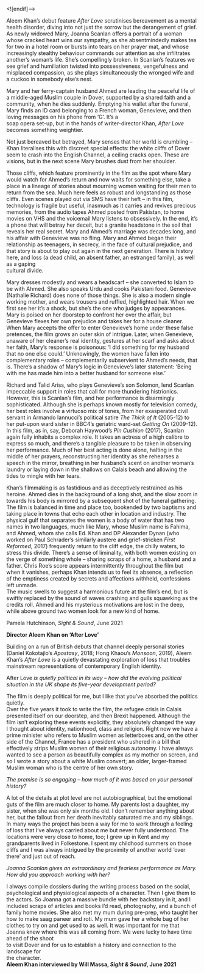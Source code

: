 <![endif]-->

Aleem Khan’s debut feature _After Love_ scrutinises bereavement as a mental health disorder, diving into not just the sorrow but the derangement of grief. As newly widowed Mary, Joanna Scanlan offers a portrait of a woman whose cracked heart wins our sympathy, as she absentmindedly makes tea for two in a hotel room or bursts into tears on her prayer mat, and whose increasingly stealthy behaviour commands our attention as she infiltrates another’s woman’s life. She’s compellingly broken. In Scanlan’s features we see grief and humiliation twisted into possessiveness, vengefulness and misplaced compassion, as she plays simultaneously the wronged wife and a cuckoo in somebody else’s nest.

Mary and her ferry-captain husband Ahmed are leading the peaceful life of a middle-aged Muslim couple in Dover, supported by a shared faith and a community, when he dies suddenly. Emptying his wallet after the funeral, Mary finds an ID card belonging to a French woman, Genevieve, and then loving messages on his phone from ‘G’. It’s a  
soap opera set-up, but in the hands of writer-director Khan, _After Love_ becomes something weightier.

Not just bereaved but betrayed, Mary senses that her world is crumbling – Khan literalises this with discreet special effects: the white cliffs of Dover seem to crash into the English Channel, a ceiling cracks open. These are visions, but in the next scene Mary brushes dust from her shoulder.

Those cliffs, which feature prominently in the film as the spot where Mary would watch for Ahmed’s return and now waits for something else, take a place in a lineage of stories about mourning women waiting for their men to return from the sea. Much here feels as robust and longstanding as those cliffs. Even scenes played out via SMS have their heft – in this film, technology is fragile but useful, inasmuch as it carries and revives precious memories, from the audio tapes Ahmed posted from Pakistan, to home movies on VHS and the voicemail Mary listens to obsessively. In the end, it’s a phone that will betray her deceit, but a granite headstone in the soil that reveals her real secret. Mary and Ahmed’s marriage was decades long, and his affair with Genevieve was no fling. Mary and Ahmed began their relationship as teenagers, in secrecy, in the face of cultural prejudice, and that story is about to play out again in the next generation. There is history here, and loss (a dead child, an absent father, an estranged family), as well as a gaping  
cultural divide.

Mary dresses modestly and wears a headscarf – she converted to Islam to be with Ahmed. She also speaks Urdu and cooks Pakistani food. Genevieve (Nathalie Richard) does none of those things. She is also a modern single working mother, and wears trousers and ruffled, highlighted hair. When we first see her it’s a shock, but she’s the one who judges by appearances. Mary is poised on her doorstep to confront her over the affair, but Genevieve flexes her own prejudice and takes her for a house cleaner. When Mary accepts the offer to enter Genevieve’s home under these false pretences, the film grows an outer skin of intrigue. Later, when Genevieve, unaware of her cleaner’s real identity, gestures at her scarf and asks about her faith, Mary’s response is poisonous: ‘I did something for my husband that no one else could.’ Unknowingly, the women have fallen into complementary roles – complementarily subservient to Ahmed’s needs, that is. There’s a shadow of Mary’s logic in Genevieve’s later statement: ‘Being with me has made him into a better husband for someone else.’

Richard and Talid Ariss, who plays Genevieve’s son Solomon, lend Scanlan impeccable support in roles that call for more thundering histrionics. However, this is Scanlan’s film, and her performance is disarmingly sophisticated. Although she is perhaps known mostly for television comedy, her best roles involve a virtuoso mix of tones, from her exasperated civil servant in Armando Iannucci’s political satire _The Thick of It_ (2005-12) to her put-upon ward sister in BBC4’s geriatric ward-set _Getting On_ (2009-12). In this film, as in, say, Deborah Haywood’s _Pin Cushion_ (2017), Scanlan again fully inhabits a complex role. It takes an actress of a high calibre to express so much, and there’s a tangible pleasure to be taken in observing her performance. Much of her best acting is done alone, halting in the middle of her prayers, reconstructing her identity as she rehearses a speech in the mirror, breathing in her husband’s scent on another woman’s laundry or laying down in the shallows on Calais beach and allowing the tides to mingle with her tears.

Khan’s filmmaking is as fastidious and as deceptively restrained as his heroine. Ahmed dies in the background of a long shot, and the slow zoom in towards his body is mirrored by a subsequent shot of the funeral gathering. The film is balanced in time and place too, bookended by two baptisms and taking place in towns that echo each other in location and industry. The physical gulf that separates the women is a body of water that has two names in two languages, much like Mary, whose Muslim name is Fahima, and Ahmed, whom she calls Ed. Khan and DP Alexander Dynan (who worked on Paul Schrader’s similarly austere and grief-stricken _First Reformed_, 2017) frequently return to the cliff edge, the chilly waters, to stress this divide. There’s a sense of liminality, with both women existing on the verge of something whole – sharing scraps of a home, a husband and a father. Chris Roe’s score appears intermittently throughout the film but when it vanishes, perhaps Khan intends us to feel its absence, a reflection of the emptiness created by secrets and affections withheld, confessions left unmade.  
The music swells to suggest a harmonious future at the film’s end, but is swiftly replaced by the sound of waves crashing and gulls squawking as the credits roll. Ahmed and his mysterious motivations are lost in the deep, while above ground two women look for a new kind of home.

Pamela Hutchinson, _Sight & Sound_, June 2021

**Director Aleem Khan on ‘After Love’**

Building on a run of British debuts that channel deeply personal stories (Daniel Kokotajlo’s _Apostasy_, 2018; Hong Khaou’s _Monsoon_, 2019), Aleem Khan’s _After Love_ is a quietly devastating exploration of loss that troubles mainstream representations of contemporary English identity.

After Love _is quietly political in its way – how did the evolving political situation in the UK shape its five-year development period?_

The film is deeply political for me, but I like that you’ve absorbed the politics quietly.  
Over the five years it took to write the film, the refugee crisis in Calais presented itself on our doorstep, and then Brexit happened. Although the film isn’t exploring these events explicitly, they absolutely changed the way I thought about identity, nationhood, class and religion. Right now we have a prime minister who refers to Muslim women as letterboxes and, on the other side of the Channel, France has a president who ushered in a bill that effectively strips Muslim women of their religious autonomy. I have always wanted to see a person as beautifully complex as my mother on screen, and so I wrote a story about a white Muslim convert; an older, larger-framed Muslim woman who is the centre of her own story.

_The premise is so engaging – how much of it was based on your personal history?_

A lot of the details at plot level are not autobiographical, but the emotional guts of the film are much closer to home. My parents lost a daughter, my sister, when she was only six months old. I don’t remember anything about her, but the fallout from her death inevitably saturated me and my siblings. In many ways the project has been a way for me to work through a feeling of loss that I’ve always carried about me but never fully understood. The locations were very close to home, too; I grew up in Kent and my grandparents lived in Folkestone. I spent my childhood summers on those cliffs and I was always intrigued by the proximity of another world ‘over there’ and just out of reach.

_Joanna Scanlan gives an extraordinary and fearless performance as Mary. How did you approach working with her?_

I always compile dossiers during the writing process based on the social, psychological and physiological aspects of a character. Then I give them to the actors. So Joanna got a massive bundle with her backstory in it, and I included scraps of articles and books I’d read, photography, and a bunch of family home movies. She also met my mum during pre-prep, who taught her how to make saag paneer and roti. My mum gave her a whole bag of her clothes to try on and get used to as well. It was important for me that Joanna knew where this was all coming from. We were lucky to have time ahead of the shoot  
to visit Dover and for us to establish a history and connection to the landscape for  
the character.<br>
**Aleem Khan interviewed by Will Massa, _Sight & Sound_, June 2021**
<!--stackedit_data:
eyJoaXN0b3J5IjpbMTE0NzE1MDEyOV19
-->